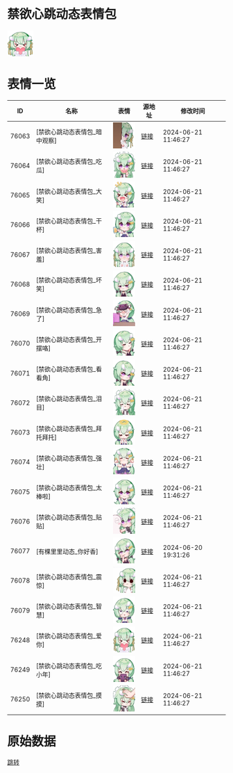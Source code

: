 # 禁欲心跳动态表情包

<img src="./cover.png" height="60" alt="cover" />

# 表情一览

|ID|名称|表情|源地址|修改时间|
|----|----|----|----|----|
|76063|[禁欲心跳动态表情包_暗中观察]|<img src="./pic/076063_%5B禁欲心跳动态表情包_暗中观察%5D.gif" height="60" alt="暗中观察"/>|[链接](https://i0.hdslb.com/bfs/emote/346abeaaf5654875c54f6ebd6c5fc2d03e76b0bb.gif)|2024-06-21 11:46:27|
|76064|[禁欲心跳动态表情包_吃瓜]|<img src="./pic/076064_%5B禁欲心跳动态表情包_吃瓜%5D.gif" height="60" alt="吃瓜"/>|[链接](https://i0.hdslb.com/bfs/emote/563cdcce6df2fb94e8016ecd53e8308b455fb563.gif)|2024-06-21 11:46:27|
|76065|[禁欲心跳动态表情包_大笑]|<img src="./pic/076065_%5B禁欲心跳动态表情包_大笑%5D.gif" height="60" alt="大笑"/>|[链接](https://i0.hdslb.com/bfs/emote/13c937d146159f888f62475d7907e3ec16810f23.gif)|2024-06-21 11:46:27|
|76066|[禁欲心跳动态表情包_干杯]|<img src="./pic/076066_%5B禁欲心跳动态表情包_干杯%5D.gif" height="60" alt="干杯"/>|[链接](https://i0.hdslb.com/bfs/emote/b135d3e5a5ed3bc5acf603d22eb540aaf5d0e553.gif)|2024-06-21 11:46:27|
|76067|[禁欲心跳动态表情包_害羞]|<img src="./pic/076067_%5B禁欲心跳动态表情包_害羞%5D.gif" height="60" alt="害羞"/>|[链接](https://i0.hdslb.com/bfs/emote/41541509cf1f6adc81e17a0155530d46de9ff54f.gif)|2024-06-21 11:46:27|
|76068|[禁欲心跳动态表情包_坏笑]|<img src="./pic/076068_%5B禁欲心跳动态表情包_坏笑%5D.gif" height="60" alt="坏笑"/>|[链接](https://i0.hdslb.com/bfs/emote/52c2d898d72dbf4d0b9918c9c01994c0660185f3.gif)|2024-06-21 11:46:27|
|76069|[禁欲心跳动态表情包_急了]|<img src="./pic/076069_%5B禁欲心跳动态表情包_急了%5D.gif" height="60" alt="急了"/>|[链接](https://i0.hdslb.com/bfs/emote/6147d3437db85caf0a16b66e5e925edbc4ab78e5.gif)|2024-06-21 11:46:27|
|76070|[禁欲心跳动态表情包_开摆咯]|<img src="./pic/076070_%5B禁欲心跳动态表情包_开摆咯%5D.gif" height="60" alt="开摆咯"/>|[链接](https://i0.hdslb.com/bfs/emote/9b7c7de27366414e2268dfce5fed8ab3c027f191.gif)|2024-06-21 11:46:27|
|76071|[禁欲心跳动态表情包_看看角]|<img src="./pic/076071_%5B禁欲心跳动态表情包_看看角%5D.gif" height="60" alt="看看角"/>|[链接](https://i0.hdslb.com/bfs/emote/9ca43e64545103145502fc84f55e1fca051fba83.gif)|2024-06-21 11:46:27|
|76072|[禁欲心跳动态表情包_泪目]|<img src="./pic/076072_%5B禁欲心跳动态表情包_泪目%5D.gif" height="60" alt="泪目"/>|[链接](https://i0.hdslb.com/bfs/emote/4a5a64d7e356e784a408c8bfbb28ebde8b18c462.gif)|2024-06-21 11:46:27|
|76073|[禁欲心跳动态表情包_拜托拜托]|<img src="./pic/076073_%5B禁欲心跳动态表情包_拜托拜托%5D.gif" height="60" alt="拜托拜托"/>|[链接](https://i0.hdslb.com/bfs/emote/8a9bb26a9ab3b0946454e040de216c754f747d49.gif)|2024-06-21 11:46:27|
|76074|[禁欲心跳动态表情包_强壮]|<img src="./pic/076074_%5B禁欲心跳动态表情包_强壮%5D.gif" height="60" alt="强壮"/>|[链接](https://i0.hdslb.com/bfs/emote/34dbaf9d9c778cca3e30b63b0fb21cc986ad067d.gif)|2024-06-21 11:46:27|
|76075|[禁欲心跳动态表情包_太棒啦]|<img src="./pic/076075_%5B禁欲心跳动态表情包_太棒啦%5D.gif" height="60" alt="太棒啦"/>|[链接](https://i0.hdslb.com/bfs/emote/829d223cf174f2a2726c3a78f4b7f3844e48e064.gif)|2024-06-21 11:46:27|
|76076|[禁欲心跳动态表情包_贴贴]|<img src="./pic/076076_%5B禁欲心跳动态表情包_贴贴%5D.gif" height="60" alt="贴贴"/>|[链接](https://i0.hdslb.com/bfs/emote/934763097915440a4648ede0ec58085b2ff98258.gif)|2024-06-21 11:46:27|
|76077|[有棵里里动态_你好香]|<img src="./pic/076077_%5B有棵里里动态_你好香%5D.gif" height="60" alt="你好香"/>|[链接](https://i0.hdslb.com/bfs/emote/664f46bb78b774b25de37ba1e731cdeb1d77c3a8.gif)|2024-06-20 19:31:26|
|76078|[禁欲心跳动态表情包_震惊]|<img src="./pic/076078_%5B禁欲心跳动态表情包_震惊%5D.gif" height="60" alt="震惊"/>|[链接](https://i0.hdslb.com/bfs/emote/60bcb316518619a081475a8cd81c51006b365c45.gif)|2024-06-21 11:46:27|
|76079|[禁欲心跳动态表情包_智慧]|<img src="./pic/076079_%5B禁欲心跳动态表情包_智慧%5D.gif" height="60" alt="智慧"/>|[链接](https://i0.hdslb.com/bfs/emote/0f040a840c39ad23c53225292d078a7bba56aabc.gif)|2024-06-21 11:46:27|
|76248|[禁欲心跳动态表情包_爱你]|<img src="./pic/076248_%5B禁欲心跳动态表情包_爱你%5D.gif" height="60" alt="爱你"/>|[链接](https://i0.hdslb.com/bfs/emote/ceb906798009decbe377b089d7411e08ff5f0d78.gif)|2024-06-21 11:46:27|
|76249|[禁欲心跳动态表情包_吃小年]|<img src="./pic/076249_%5B禁欲心跳动态表情包_吃小年%5D.gif" height="60" alt="吃小年"/>|[链接](https://i0.hdslb.com/bfs/emote/49ce870b63ccba977c7c3846f92d4b73524417ae.gif)|2024-06-21 11:46:27|
|76250|[禁欲心跳动态表情包_摸摸]|<img src="./pic/076250_%5B禁欲心跳动态表情包_摸摸%5D.gif" height="60" alt="摸摸"/>|[链接](https://i0.hdslb.com/bfs/emote/0e9473429c7b8e06df0912f93d7c7b02d768d1e6.gif)|2024-06-21 11:46:27|

# 原始数据

[跳转](./raw.json)

